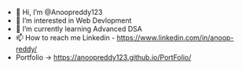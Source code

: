 - 👋 Hi, I’m @Anoopreddy123
- 👀 I’m interested in Web Devlopment
- 🌱 I’m currently learning Advanced DSA 
- 📫 How to reach me Linkedin - https://www.linkedin.com/in/anoop-reddy/
- Portfolio -> https://anoopreddy123.github.io/PortFolio/

